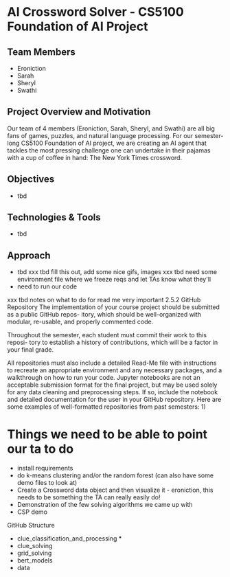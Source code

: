 # AI Crossword Solver - CS5100 Foundation of AI Project

## Team Members
- Eroniction
- Sarah
- Sheryl
- Swathi

## Project Overview and Motivation
Our team of 4 members (Eroniction, Sarah, Sheryl, and Swathi) are all big fans of games, puzzles, and natural language processing. For our semester-long CS5100 Foundation of AI project, we are creating an AI agent that tackles the most pressing challenge one can undertake in their pajamas with a cup of coffee in hand: The New York Times crossword. 

## Objectives
- tbd

## Technologies & Tools
- tbd

## Approach
- tbd
xxx tbd fill this out, add some nice gifs, images
xxx tbd need some environment file where we freeze reqs and let TAs know what they'll 
- need to run our code

xxx tbd notes on what to do for read me very important
2.5.2 GitHub Repository
The implementation of your course project should be submitted as a public GitHub repos-
itory, which should be well-organized with modular, re-usable, and properly commented
code. 

Throughout the semester, each student must commit their work to this reposi-
tory to establish a history of contributions, which will be a factor in your final grade.

All repositories must also include a detailed Read-Me file with instructions to recreate an
appropriate environment and any necessary packages, and a walkthrough on how to
run your code. Jupyter notebooks are not an acceptable submission format for the final
project, but may be used solely for any data cleaning and preprocessing steps. If so,
include the notebook and detailed documentation for the user in your GitHub repository.
Here are some examples of well-formatted repositories from past semesters: 1)

# Things we need to be able to point our ta to do
* install requirements
* do k-means clustering and/or the random forest (can also have some demo files to look at)
* Create a Crossword data object and then visualize it - eroniction, this needs to be something the TA can really easily do!
* Demonstration of the few solving algorithms we came up with
* CSP demo

GitHub Structure
* clue_classification_and_processing
  * 
* clue_solving
* grid_solving 
* bert_models
* data